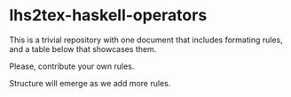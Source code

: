 # lhs2tex-haskell-operators

This is a trivial repository with one document that includes
formating rules, and a table below that showcases them.

Please, contribute your own rules.

Structure will emerge as we add more rules.
